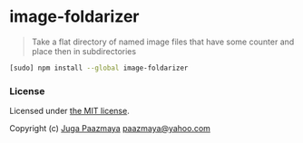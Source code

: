 # image-foldarizer

> Take a flat directory of named image files that have some counter and place then in subdirectories


```sh
[sudo] npm install --global image-foldarizer
```

### License

Licensed under [the MIT license](LICENSE).

Copyright (c) [Juga Paazmaya](http://paazmaya.fi) <paazmaya@yahoo.com>
